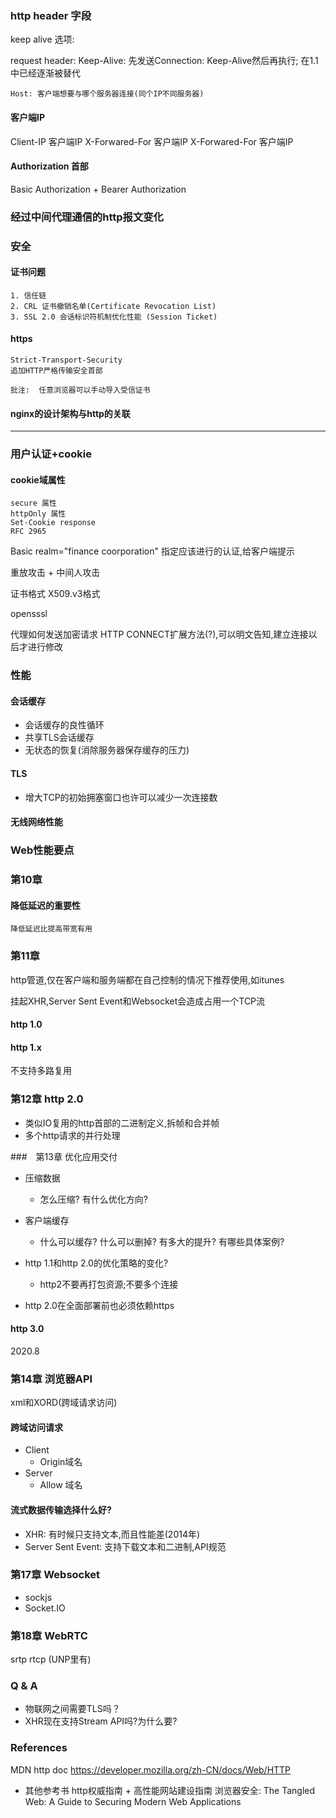 ### http header 字段
keep alive 选项: 

request header:
	Keep-Alive: 先发送Connection: Keep-Alive然后再执行; 在1.1中已经逐渐被替代

    Host: 客户端想要与哪个服务器连接(同个IP不同服务器)

#### 客户端IP
Client-IP 客户端IP
X-Forwared-For 客户端IP
X-Forwared-For 客户端IP

#### Authorization 首部

 Basic Authorization + Bearer Authorization
### 经过中间代理通信的http报文变化


### 安全

#### 证书问题
    1. 信任链
    2. CRL 证书撤销名单(Certificate Revocation List)
    3. SSL 2.0 会话标识符机制优化性能 (Session Ticket)

#### https
    Strict-Transport-Security
    追加HTTP严格传输安全首部


~~~
批注:  任意浏览器可以手动导入受信证书
~~~

#### nginx的设计架构与http的关联

-------- 
### 用户认证+cookie

#### cookie域属性
	secure 属性
	httpOnly 属性
	Set-Cookie response
	RFC 2965

Basic realm="finance coorporation"
指定应该进行的认证,给客户端提示

重放攻击 + 中间人攻击

证书格式
	X509.v3格式

opensssl

代理如何发送加密请求
	HTTP CONNECT扩展方法(?),可以明文告知,建立连接以后才进行修改


### 性能

#### 会话缓存
- 会话缓存的良性循环
- 共享TLS会话缓存
- 无状态的恢复(消除服务器保存缓存的压力)

#### TLS
- 增大TCP的初始拥塞窗口也许可以减少一次连接数

#### 无线网络性能

### Web性能要点
### 第10章
#### 降低延迟的重要性
    降低延迟比提高带宽有用

### 第11章

http管道,仅在客户端和服务端都在自己控制的情况下推荐使用,如itunes

挂起XHR,Server Sent Event和Websocket会造成占用一个TCP流

#### http 1.0


#### http 1.x
不支持多路复用

### 第12章 http 2.0
- 类似IO复用的http首部的二进制定义,拆帧和合并帧
- 多个http请求的并行处理

###　第13章 优化应用交付

- 压缩数据
    - 怎么压缩? 有什么优化方向?

- 客户端缓存
    - 什么可以缓存? 什么可以删掉? 有多大的提升? 有哪些具体案例?

- http 1.1和http 2.0的优化策略的变化?
    - http2不要再打包资源;不要多个连接

- http 2.0在全面部署前也必须依赖https

#### http 3.0
2020.8
### 第14章 浏览器API
xml和XORD(跨域请求访问)
#### 跨域访问请求
- Client
    - Origin域名
- Server
    - Allow 域名

#### 流式数据传输选择什么好?
- XHR: 有时候只支持文本,而且性能差(2014年)
- Server Sent Event: 支持下载文本和二进制,API规范

### 第17章 Websocket
- sockjs
- Socket.IO

### 第18章 WebRTC
srtp
rtcp (UNP里有)

### Q & A
- 物联网之间需要TLS吗？
- XHR现在支持Stream API吗?为什么要?

### References
MDN http doc https://developer.mozilla.org/zh-CN/docs/Web/HTTP

- 其他参考书   http权威指南 + 高性能网站建设指南
浏览器安全:  The Tangled Web: A Guide to Securing Modern Web Applications
